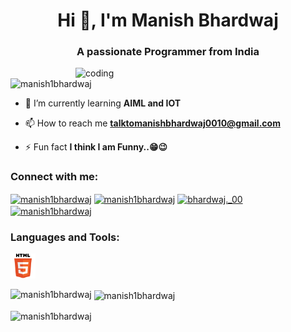 <h1 align="center">Hi 👋, I'm Manish Bhardwaj</h1>
<h3 align="center">A passionate Programmer from India</h3>

<img align="right" alt="coding" width="400" src="https://media1.giphy.com/media/qgQUggAC3Pfv687qPC/giphy.gif">

<p align="left"> <img src="https://komarev.com/ghpvc/?username=manish1bhardwaj&label=Profile%20views&color=0e75b6&style=flat" alt="manish1bhardwaj" /> </p>

- 🌱 I’m currently learning **AIML and IOT**

- 📫 How to reach me **talktomanishbhardwaj0010@gmail.com**

- ⚡ Fun fact **I think I am Funny..😁😉**

<h3 align="left">Connect with me:</h3>
<p align="left">
<a href="https://www.linkedin.com/in/manish-bhardwaj-6243aa228" target="blank"><img align="center" src="https://raw.githubusercontent.com/rahuldkjain/github-profile-readme-generator/master/src/images/icons/Social/kaggle.svg" alt="manish1bhardwaj" height="30" width="40" /></a>
<a href="https://kaggle.com/manish1bhardwaj" target="blank"><img align="center" src="https://raw.githubusercontent.com/rahuldkjain/github-profile-readme-generator/master/src/images/icons/Social/kaggle.svg" alt="manish1bhardwaj" height="30" width="40" /></a>
<a href="https://instagram.com/bhardwaj._00" target="blank"><img align="center" src="https://raw.githubusercontent.com/rahuldkjain/github-profile-readme-generator/master/src/images/icons/Social/instagram.svg" alt="bhardwaj._00" height="30" width="40" /></a>
<a href="https://www.hackerrank.com/manish1bhardwaj" target="blank"><img align="center" src="https://raw.githubusercontent.com/rahuldkjain/github-profile-readme-generator/master/src/images/icons/Social/hackerrank.svg" alt="manish1bhardwaj" height="30" width="40" /></a>
</p>

<h3 align="left">Languages and Tools:</h3>
<p align="left"> <a href="https://www.w3.org/html/" target="_blank" rel="noreferrer"> <img src="https://raw.githubusercontent.com/devicons/devicon/master/icons/html5/html5-original-wordmark.svg" alt="html5" width="40" height="40"/> </a> </p>

<p><img align="left" src="https://github-readme-stats.vercel.app/api/top-langs?username=manish1bhardwaj&show_icons=true&locale=en&layout=compact" alt="manish1bhardwaj" /></p>

<p>&nbsp;<img align="center" src="https://github-readme-stats.vercel.app/api?username=manish1bhardwaj&show_icons=true&locale=en" alt="manish1bhardwaj" /></p>

<p><img align="center" src="https://github-readme-streak-stats.herokuapp.com/?user=manish1bhardwaj&" alt="manish1bhardwaj" /></p>
